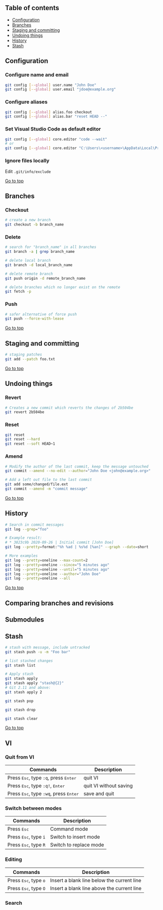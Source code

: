 ## Table of contents

- [Configuration](#configuration)
- [Branches](#branches)
- [Staging and committing](#staging-and-committing)
- [Undoing things](#undoing-things)
- [History](#history)
- [Stash](#stash)

## Configuration

### Configure name and email

```bash
git config [--global] user.name "John Doe"
git config [--global] user.email "jdoe@example.org"
```

### Configure aliases

```bash
git config [--global] alias.foo checkout
git config [--global] alias.bar "reset HEAD --"
```

### Set Visual Studio Code as default editor

```bash
git config [--global] core.editor "code --wait"
# or
git config [--global] core.editor "C:\Users\<username>\AppData\Local\Programs\Microsoft VS Code\Code.exe --wait"
```

### Ignore files locally

Edit ```.git/info/exclude```<br>

[Go to top](#table-of-contents)

## Branches

### Checkout

```bash
# create a new branch
git checkout -b branch_name
```

### Delete

```bash
# search for "branch_name" in all branches
git branch -a | grep branch_name

# delete local branch
git branch -d local_branch_name

# delete remote branch
git push origin -d remote_branch_name

# delete branches which no longer exist on the remote
git fetch -p
```

### Push

```bash
# safer alternative of force push
git push --force-with-lease
```

[Go to top](#table-of-contents)

## Staging and committing

```bash
# staging patches
git add --patch foo.txt
```

[Go to top](#table-of-contents)

## Undoing things

### Revert

```bash
# Creates a new commit which reverts the changes of 2b504be
git revert 2b504be
```

### Reset

```bash
git reset
git reset --hard
git reset --soft HEAD~1
```

### Amend

```bash
# Modify the author of the last commit, keep the message untouched
git commit --amend --no-edit --author="John Doe <john@example.org>"

# Add a left out file to the last commit
git add some/changed/file.ext
git commit --amend -m "commit message"
```

[Go to top](#table-of-contents)

## History

```bash
# Search in commit messages
git log --grep="foo"

# Example result:
# * 3823c9b 2020-09-26 | Initial commit [John Doe]
git log --pretty=format:"%h %ad | %s%d [%an]" --graph --date=short

# More examples
git log --pretty=oneline --max-count=2
git log --pretty=oneline --since="5 minutes ago"
git log --pretty=oneline --until="5 minutes ago"
git log --pretty=oneline --author="John Doe"
git log --pretty=oneline --all
```

[Go to top](#table-of-contents)

## Comparing branches and revisions

## Submodules

## Stash

```bash
# stash with message, include untracked
git stash push -u -m "Foo bar"

# list stashed changes
git stash list

# Apply stash
git stash apply
git stash apply "stash@{2}"
# Git 2.11 and above:
git stash apply 2

git stash pop

git stash drop

git stash clear
```

[Go to top](#table-of-contents)

## VI

### Quit from VI

Commands | Description
--- | ---
Press <kbd>Esc</kbd>, type `:q`, press <kbd>Enter</kbd> | quit VI
Press <kbd>Esc</kbd>, type `:q!`, <kbd>Enter</kbd> | quit VI without saving
Press <kbd>Esc</kbd>, type `:wq`, press <kbd>Enter</kbd> | save and quit

### Switch between modes

Commands | Description
--- | ---
Press <kbd>Esc</kbd> | Command mode
Press <kbd>Esc</kbd>, type `i` | Switch to insert mode
Press <kbd>Esc</kbd>, type `R` | Switch to replace mode

### Editing

Commands | Description
--- | ---
Press <kbd>Esc</kbd>, type `o` | Insert a blank line below the current line
Press <kbd>Esc</kbd>, type `O` | Insert a blank line above the current line

### Search